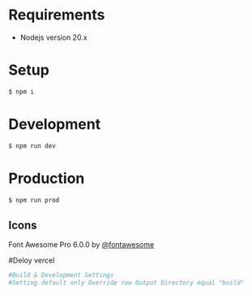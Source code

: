 # Requirements

- Nodejs version 20.x

# Setup

```bash
$ npm i
```

# Development

```bash
$ npm run dev
```

# Production

```bash
$ npm run prod
```

## Icons

Font Awesome Pro 6.0.0 by [@fontawesome](https://fontawesome.com)

#Deloy vercel
```bash
#Build & Development Settings
#Setting default only Override row Output Directory equal "build"
```